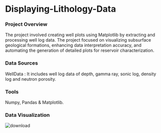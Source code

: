 # Displaying-Lithology-Data

### Project Overview
The project involved creating well plots using Matplotlib by extracting and processing well log data. The project focused on visualizing subsurface geological formations, enhancing data interpretation accuracy, and automating the generation of detailed plots for reservoir characterization.

### Data Sources
WellData : It includes well log data of depth, gamma ray, sonic log, density log and neutron porosity.

### Tools
Numpy, Pandas & Matplotlib.

### Data Visualization 
![download](https://github.com/user-attachments/assets/fe15f33a-6205-492a-8da5-ff8fdb2da582)

